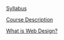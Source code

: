 [Syllabus](https://worreaud000.github.io/webdesign/syllabus)

[Course Description](https://worreaud000.github.io/webdesign/course-description)

[What is Web Design?](https://worreaud000.github.io/webdesign/what-is-web-design)
